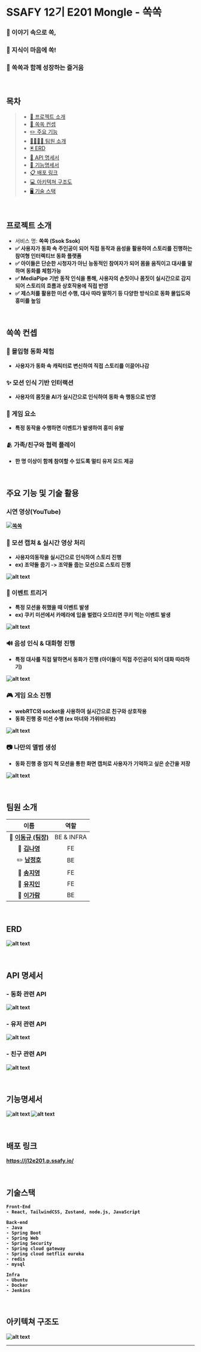# SSAFY 12기 E201 Mongle - 쏙쏙

### 🤗 이야기 속으로 쏙, 
### 🚀 지식이 마음에 쏙! 
### 🤩 쏙쏙과 함께 성장하는 즐거움



<br>

## 목차

> - [👋 프로젝트 소개](#프로젝트-소개)
> - [📖 쏙쏙 컨셉](#쏙쏙-컨셉)
> - [✏️ 주요 기능](#주요-기능-및-기술-활용)
> - [👩‍👩‍👧‍👧 팀원 소개](#팀원-소개)
> - [🖲️ ERD](#ERD)
> - [📌 API 명세서](#API-명세서)
> - [🚨 기능명세서](#기능명세서)
> - [📋 배포 링크](#배포-링크)
> - [💻 아키텍쳐 구조도](#아키텍쳐-구조도)
> - [🖥️ 기술 스택](#기술-스택)


<br>

## 프로젝트 소개
 - 서비스 명: <b>쏙쏙 (Ssok Ssok) 
 - ✅ 사용자가 동화 속 주인공이 되어 직접 동작과 음성을 활용하여 스토리를 진행하는 참여형 인터렉티브 동화 플랫폼
 - ✅ 아이들은 단순한 시청자가 아닌 능동적인 참여자가 되어 몸을 움직이고 대사를 말하며 동화를 체험가능
 - ✅ MediaPipe 기반 동작 인식을 통해, 사용자의 손짓이나 몸짓이 실시간으로 감지되어 스토리의 흐름과 상호작용에 직접 반영
 - ✅ 제스처를 활용한 미션 수행, 대사 따라 말하기 등 다양한 방식으로 동화 몰입도와 흥미를 높임

<br>

## 쏙쏙 컨셉
### 🎀 몰입형 동화 체험 
- 사용자가 동화 속 캐릭터로 변신하여 직접 스토리를 이끌어나감 
### ✨ 모션 인식 기반 인터랙션
- 사용자의 몸짓을 AI가 실시간으로 인식하여 동화 속 행동으로 반영
### 🎄 게임 요소
- 특정 동작을 수행하면 이벤트가 발생하여 흥미 유발
### 🫂 가족/친구와 협력 플레이
- 한 명 이상이 함께 참여할 수 있도록 멀티 유저 모드 제공

<br>

## 주요 기능 및 기술 활용
### 시연 영상(YouTube)
[![쏙쏙](img/ssockssock.png)](https://youtu.be/3BXyRPZQ93U)
### 📸 모션 캡쳐 & 실시간 영상 처리
 - 사용자의동작을 실시간으로 인식하여 스토리 진행
 - ex) 조약돌 줍기 -> 조약돌 줍는 모션으로 스토리 진행

 ![alt text](img/stone.gif)
### 🎊 이벤트 트리거 
 - 특정 모션을 취했을 때 이벤트 발생
 - ex) 쿠키 미션에서 카메라에 입을 벌렸다 오므리면 쿠키 먹는 이벤트 발생

![alt text](img/cookie.gif)
### 🔊 음성 인식 & 대화형 진행
- 특정 대사를 직접 말하면서 동화가 진행 (아이들이 직접 주인공이 되어 대화 따라하기)

 ![alt text](img/readtext.gif)
### 🎮 게임 요소 진행 
- webRTC와 socket을 사용하여 실시간으로 친구와 상호작용
- 동화 진행 중 미션 수행 (ex 마녀와 가위바위보)

 ![alt text](img/RSP.gif)
### 📷 나만의 앨범 생성
- 동화 진행 중 엄지 척 모션을 통한 화면 캡처로 사용자가 기억하고 싶은 순간을 저장

![alt text](img/capture.gif)

<br>

## 팀원 소개
| 이름 | 역할 |
|:--:|:--:|
| 👑 **[이동규 (팀장)](https://github.com/Iwannabegosu)**| BE & INFRA|
| 🌟 **[김나영](https://github.com/skdud5126)** | FE |
| ✏️ **[남정호](https://github.com/jhnam0324)** | BE |
| 🐶 **[송지영](https://github.com/xongeeuse)** | FE |
| 🎉 **[유지인](https://github.com/Yu-jiin)** | FE |
| 🚀 **[이가람](https://github.com/garam0107)** | BE |

<br>

## ERD
![alt text](img/erd_mongle.png)

<br>

## API 명세서
### - 동화 관련 API
![alt text](img/fairytale_api.png)
### - 유저 관련 API
![alt text](img/user_api.png)
### - 친구 관련 API
![alt text](img/friend_api.png)

<br>

## 기능명세서
![alt text](img/img11.png)
![alt text](img/img22.png)

<br>

## 배포 링크

https://j12e201.p.ssafy.io/

<br>


## 기술스택

```
Front-End
- React, TailwindCSS, Zustand, node.js, JavaScript

Back-end 
- Java
- Spring Boot
- Spring Web
- Spring Security
- Spring cloud gateway
- Spring cloud netflix eureka
- redis
- mysql

Infra
- Ubuntu
- Docker
- Jenkins

```


<br>


## 아키텍쳐 구조도

![alt text](img/Architecture_mongle.png)

---




